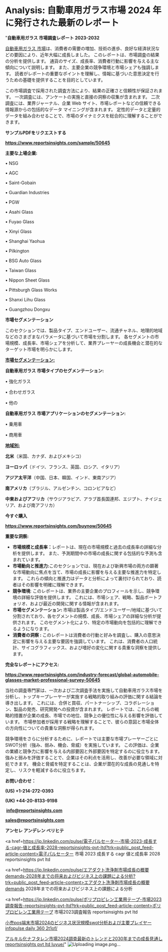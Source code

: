 # Analysis: 自動車用ガラス市場 2024 年に発行された最新のレポート

"<strong>自動車用ガラス 市場調査レポート 2023-2032</strong>

<a href=https://www.reportsinsights.com/sample/50645>自動車用ガラス 市場</a>は、消費者の需要の増加、技術の進歩、良好な経済状況などの要因により、近年大幅に成長しました。 このレポートは、市場調査の結果の分析を提供します。 通貨のサイズ、成長率、消費者行動に影響を与える主な傾向について説明します。 また、主要企業の競争環境と市場シェアも強調します。 読者がレポートの重要なポイントを理解し、情報に基づいた意思決定を行うための基礎を提供することを目的としています。

この市場調査で採用された調査方法により、結果の正確さと信頼性が保証されます。 一次調査には、アンケートの実施と直接の洞察の収集が含まれます。 二次調査には、業界ジャーナル、企業 Web サイト、市場レポートなどの信頼できる情報源からの包括的なデータ マイニングが含まれます。 定性的データと定量的データを組み合わせることで、市場のダイナミクスを総合的に理解することができます。

<strong><b>サンプルPDFをリクエストする</b></strong>

<a href=https://www.reportsinsights.com/sample/50645><strong><u>https://www.reportsinsights.com/sample/50645</u></strong></a>

<strong>主要な上場企業:</strong>

• NSG

• AGC

• Saint-Gobain

• Guardian Industries

• PGW

• Asahi Glass

• Fuyao Glass

• Xinyi Glass

• Shanghai Yaohua

• Pilkington

• BSG Auto Glass

• Taiwan Glass

• Nippon Sheet Glass

• Pittsburgh Glass Works

• Shanxi Lihu Glass

• Guangzhou Dongxu

<strong>市場セグメンテーション</strong>

このセクションでは、製品タイプ、エンドユーザー、流通チャネル、地理的地域などのさまざまなパラメータに基づいて市場を分割します。 各セグメントの市場規模、成長率、市場シェアを分析して、業界プレーヤーの成長機会と潜在的なターゲット市場を明らかにします。

<strong><u>市場セグメンテーション</u></strong><strong><u>:</u></strong>

<strong>自動車用ガラス 市場タイプのセグメンテーション:</strong>

• 強化ガラス

• 合わせガラス

• 他の

<strong>自動車用ガラス 市場アプリケーションのセグメンテーション:</strong>

• 乗用車

• 商用車

<strong><u>地域別</u></strong><strong><u>:</u></strong>

<strong>北米</strong>（米国、カナダ、およびメキシコ）

<strong>ヨーロッパ</strong>（ドイツ、フランス、英国、ロシア、イタリア）

<strong>アジア太平洋</strong>（中国、日本、韓国、インド、東南アジア）

<strong>南アメリカ</strong>（ブラジル、アルゼンチン、コロンビアなど）

<strong>中東およびアフリカ</strong>（サウジアラビア、アラブ首長国連邦、エジプト、ナイジェリア、および南アフリカ）

<strong>今すぐ購入</strong>

<a href=https://www.reportsinsights.com/buynow/50645><strong><u>https://www.reportsinsights.com/buynow/50645</u></strong></a>

<strong>重要な洞察:</strong>
<ul>
  <li><strong>市場規模と成長率：</strong>レポートは、現在の市場規模と過去の成長率の詳細な分析を提供します。 また、予測期間中の市場の成長に関する包括的な予測も含まれています。</li>
  <li><strong>市場動向と推進力:</strong>このセクションでは、現在および新興市場の両方の顕著な市場動向に焦点を当て、市場の成長に影響を与える主要な推進力を特定します。 これらの傾向と推進力はデータと分析によって裏付けられており、読者はその影響を明確に理解できます。</li>
  <li><strong>競争環境</strong>: このレポートは、業界の主要企業のプロフィールを示し、競争環境の詳細な評価を提供します。 これには、市場シェア、戦略、製品ポートフォリオ、および最近の開発に関する情報が含まれます。</li>
  <li><strong>市場セグメンテーション: </strong>市場は製品タイプ/エンドユーザー/地域に基づいて分割されており、各セグメントの規模、成長、市場シェアの詳細な分析が提供されます。 このセグメント化により、特定の市場動向を包括的に理解できるようになります。</li>
  <li><strong>消費者の洞察 : </strong>このレポートは消費者の行動と好みを調査し、購入の意思決定に影響を与える主要な要因を強調しています。 これは、消費者の人口統計、サイコグラフィックス、および嗜好の変化に関する貴重な洞察を提供します。</li>
</ul>
<strong>完全なレポートにアクセス:</strong>

<a href=https://www.reportsinsights.com/industry-forecast/global-automobile-glasses-market-professional-survey-50645><strong><u><b>https://www.reportsinsights.com/industry-forecast/global-automobile-glasses-market-professional-survey-50645</b></u></strong></a>

当社の調査専門家は、一次および二次調査手法を実施して自動車用ガラス市場を分析し、トップキープレーヤーが実施する戦略的取り組みの評価に関する結論を導き出します。 これには、合併と買収、パートナーシップ、コラボレーション、製品の発売、研究開発への投資が含まれます。 レポートでは、これらの戦略的措置が企業の成長、市場での地位、競争上の優位性に与える影響を評価しています。 市場参加者が採用する戦略を理解することで、彼らの意図と市場全体の方向性についての貴重な洞察が得られます。

競争環境をさらに分析するために、レポートでは主要な市場プレーヤーごとにSWOT分析（強み、弱み、機会、脅威）を実施しています。 この評価は、企業の業績と競争力に影響を与える内部要因と外部要因を特定するのに役立ちます。 強みと弱みを評価することで、企業はその利点を活用し、改善が必要な領域に対処できます。 機会と脅威を特定することは、企業が潜在的な成長の見通しを特定し、リスクを軽減するのに役立ちます。

<strong>お問い合わせ：</strong>

<strong>(US) +1-214-272-0393</strong>

<strong>(UK) +44-20-8133-9198</strong>

<strong> </strong><a href=info@reportsinsights.com><strong><u>info@reportsinsights.com</u></strong></a>

<a href=sales@reportsinsights.com><strong><u>sales@reportsinsights.com</u></strong></a>

<strong>アンセレ アンデレン ベリヒテ</strong>

<a href=https://jp.linkedin.com/pulse/電子パルセーター-市場-2023-成長する-cagr-値と成長率-2028-reportsinsights-pvt-ltd?trk=public_post_feed-article-content>電子パルセーター 市場 2023 成長する cagr 値と成長率 2028 reportsinsights pvt ltd</a>

<a href=https://jp.linkedin.com/pulse/エアダクト洗浄剤市場成長の概要demands-2028年までの将来およびビジネス上の課題による分析?trk=public_post_feed-article-content>エアダクト洗浄剤市場成長の概要demands 2028年までの将来およびビジネス上の課題による分析</a>

<a href=https://jp.linkedin.com/pulse/ポリプロピレン工業用テープ-市場2023調査報告-reportsinsights-pvt-ltd?trk=public_post_feed-article-content>ポリプロピレン工業用テープ 市場2023調査報告 reportsinsights pvt ltd</a>

<a href=https://www.linkedin.com/pulse/小売pos端末市場2024のビジネス状況規模swot分析および主要プレイヤー-infopulse-daily-360-2t1of/>小売pos端末市場2024のビジネス状況規模swot分析および主要プレイヤー infopulse daily 360 2t1of/</a>

<a href=https://www.linkedin.com/pulse/アルキル化ナフタレン市場2024調査最新のトレンドと2030年までの成長見通し-reportsinsights-pvt-ltd-luyue/>アルキル化ナフタレン市場2024調査最新のトレンドと2030年までの成長見通し reportsinsights pvt ltd luyue/</a>"
![Uploading image.png…]()
